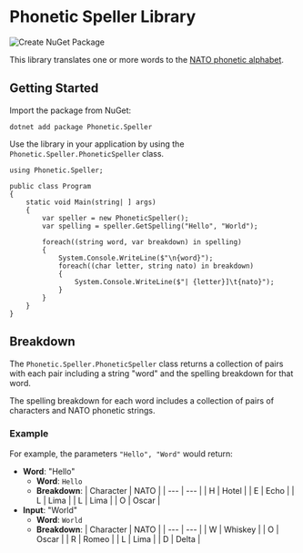 # Phonetic Speller Library

![Create NuGet Package](https://github.com/seesharprun/Phonetic.Speller/workflows/Create%20NuGet%20Package/badge.svg?branch=master)

This library translates one or more words to the [NATO phonetic alphabet](https://en.wikipedia.org/wiki/NATO_phonetic_alphabet).

## Getting Started

Import the package from NuGet:

```
dotnet add package Phonetic.Speller
```

Use the library in your application by using the ``Phonetic.Speller.PhoneticSpeller`` class.

```
using Phonetic.Speller;

public class Program
{
    static void Main(string| ] args)
    {
        var speller = new PhoneticSpeller();
        var spelling = speller.GetSpelling("Hello", "World");

        foreach((string word, var breakdown) in spelling)
        {
            System.Console.WriteLine($"\n{word}");
            foreach((char letter, string nato) in breakdown)
            {
                System.Console.WriteLine($"| {letter}]\t{nato}");
            }
        }
    }
}
```

## Breakdown

The ``Phonetic.Speller.PhoneticSpeller`` class returns a collection of pairs with each pair including a string "word" and the spelling breakdown for that word.

The spelling breakdown for each word includes a collection of pairs of characters and NATO phonetic strings.

### Example

For example, the parameters ``"Hello", "Word"`` would return:

- **Word**: "Hello"
    - **Word**: ``Hello``
    - **Breakdown**:
        | Character | NATO |
        | --- | --- |
        | H | Hotel |
        | E | Echo |
        | L | Lima | 
        | L | Lima | 
        | O | Oscar |
- **Input**: "World"
    - **Word**: ``World``
    - **Breakdown**:
        | Character | NATO |
        | --- | --- |
        | W | Whiskey |
        | O | Oscar |
        | R | Romeo |
        | L | Lima |
        | D | Delta | 